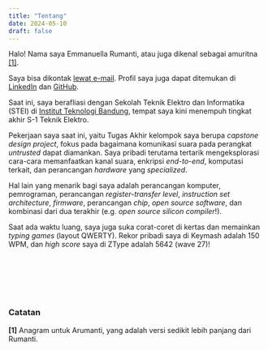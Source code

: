```yaml
---
title: "Tentang"
date: 2024-05-10
draft: false
---
```


Halo! Nama saya Emmanuella Rumanti, atau juga dikenal sebagai amuritna [\[1\]](#notes).

Saya bisa dikontak [lewat e-mail](mailto:amuritna@gmail.com). Profil saya juga dapat ditemukan di [LinkedIn](https://linkedin.com/in/emmanuella-rumanti/) dan [GitHub](https://github.com/amuritna/).

Saat ini, saya berafliasi dengan Sekolah Teknik Elektro dan Informatika (STEI) di [Institut Teknologi Bandung](https://id.wikipedia.org/wiki/Institut_Teknologi_Bandung), tempat saya kini menempuh tingkat akhir S-1 Teknik Elektro.

Pekerjaan saya saat ini, yaitu Tugas Akhir kelompok saya berupa *capstone design project*, fokus pada bagaimana komunikasi suara pada perangkat *untrusted* dapat diamankan. Saya pribadi terutama tertarik mengeksplorasi cara-cara memanfaatkan kanal suara, enkripsi *end-to-end*, komputasi terkait, dan perancangan *hardware* yang *specialized*. 

Hal lain yang menarik bagi saya adalah perancangan komputer, pemrograman, perancangan *register-transfer level*, *instruction set architecture*, *firmware*, perancangan *chip*, *open source software*, dan kombinasi dari dua terakhir (e.g. *open source silicon compiler*!). 

Saat ada waktu luang, saya juga suka corat-coret di kertas dan memainkan *typing games* (layout QWERTY). Rekor pribadi saya di Keymash adalah 150 WPM, dan *high score* saya di ZType adalah 5642 (wave 27)!

&nbsp;

&nbsp;

&nbsp;

### Catatan

**[1]** Anagram untuk Arumanti, yang adalah versi sedikit lebih panjang dari Rumanti.

&nbsp;
